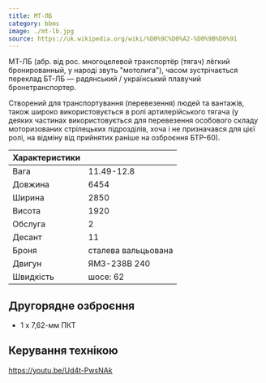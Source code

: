 ```yaml
---
title: МТ-ЛБ
category: bbms
image: ./mt-lb.jpg
source: https://uk.wikipedia.org/wiki/%D0%9C%D0%A2-%D0%9B%D0%91
---
```


МТ-ЛБ (абр. від рос. многоцелевой транспортёр (тягач) лёгкий бронированный, у народі звуть "мотолига"), часом зустрічається переклад БТ-ЛБ — радянський / український плавучий бронетранспортер.

Створений для транспортування (перевезення) людей та вантажів, також широко використовується в ролі артилерійського тягача (у деяких частинах використовується для перевезення особового складу моторизованих стрілецьких підрозділів, хоча і не призначався для цієї ролі, на відміну від прийнятих раніше на озброєння БТР-60).

| Характеристики |                     |
| -------------- | ------------------- |
| Вага           | 11.49-12.8          |
| Довжина        | 6454                |
| Ширина         | 2850                |
| Висота         | 1920                |
| Обслуга        | 2                   |
| Десант         | 11                  |
| Броня          | сталева вальцьована |
| Двигун         | ЯМЗ-238В 240        |
| Швидкість      | шосе: 62            |

## Другорядне озброєння

-   1 х 7,62-мм ПКТ

## Керування технікою

https://youtu.be/Ud4t-PwsNAk
